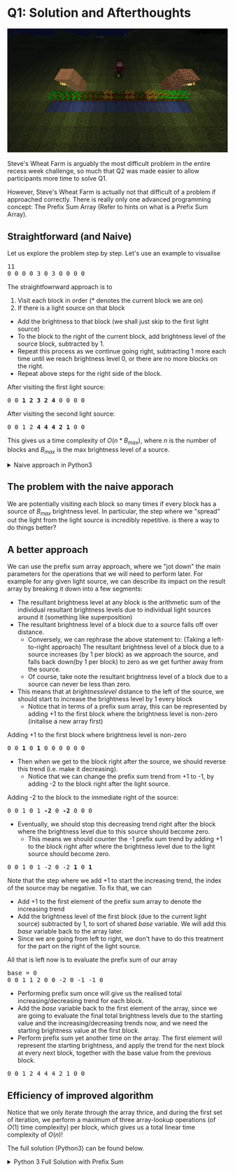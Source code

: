 #  Q1: Solution and Afterthoughts

![](../imgs/wheat_farm.png)

Steve's Wheat Farm is arguably the most difficult problem in the entire recess week challenge, so much that Q2 was made easier to allow participants more time to solve Q1.

However, Steve's Wheat Farm is actually not that difficult of a problem if approached correctly. There is really only one advanced programming concept: The Prefix Sum Array (Refer to hints on what is a Prefix Sum Array).

## Straightforward (and Naive)

Let us explore the problem step by step. Let's use an example to visualise

<pre>
11
0 0 0 0 3 0 3 0 0 0 0
</pre>

The straightfowrward approach is to 

1. Visit each block in order (* denotes the current block we are on)
2. If there is a light source on that block
  - Add the brightness to that block (we shall just skip to the first light source)
  - To the block to the right of the current block, add brightness level of the source block, subtracted by 1.
  - Repeat this process as we continue going right, subtracting 1 more each time until we reach brightness level 0, or there are no more blocks on the right.
  - Repeat above steps for the right side of the block.

After visiting the first light source:
<pre>
0 0 <b>1 2 3 2 4</b> 0 0 0 0
</pre>

After visiting the second light source:

<pre>
0 0 1 2 <b>4 4 4 2 1 </b>0 0
</pre>

This gives us a time complexity of $O(n * B_{max})$, where $n$ is the number of blocks and $B_{max}$ is the max brightness level of a source.

<details>
<summary> Naive approach in Python3 </summary>

```python
n = int(input())
brightness = [0] * n

raws = input().split()  # Store the source inputs in an array

for i in range(n):
  # Iterate through source inputs, and add them to the final brightness array.
  source = int(raws[i])
  brightness[i] += source
  d = 1 # Represents the current distance away from the source
  for j in range(source - 1, 0, -1):
    # Decrement brightness level by 1 for each block away from source
    if i + d < n:
      # If the dth block on right side of the source block is within the given blocks
      # Add brightness level due to source block at that block
      brightness[i + d] += j

    if i - d >= 0:
      # If dth block on left side of the source block is within the given blocks
      # Add brightness level due to source block at that block
      brightness[i - d] += j
    d += 1 # Increment distance at each iteration

# Now loop through the array to find the number of blocks that meet
# the optimal brightness condition
count = 0
for source in brightness:
  if (source >= 10000 and source <= 30000000):
    count += 1

print(count)
```

</details>

## The problem with the naive apporach

We are potentially visiting each block so many times if every block has a source of $B_{max}$ brightness level. In particular, the step where we "spread" out the light from the light source is incredibly repetitive. is there a way to do things better?

## A better approach

We can use the prefix sum array approach, where we "jot down" the main parameters for the operations that we will need to perform later. For example for any given light source, we can describe its impact on the result array by breaking it down into a few segments:

- The resultant brightness level at any block is the arithmetic sum of the individual resultant brightness levels due to individual light sources around it (something like superposition)
- The resultant brightness level of a block due to a source falls off over distance.
  - Conversely, we can rephrase the above statement to: (Taking a left-to-right approach) The resultant brightness level of a block due to a source increases (by 1 per block) as we approach the source, and falls back down(by 1 per block) to zero as we get further away from the source.
  - Of course, take note the resultant brightness level of a block due to a source can never be less than zero.
- This means that at $brightnesslevel$ distance to the left of the source, we should start to increase the brightness level by 1 every block
  - Notice that in terms of a prefix sum array, this can be represented by adding +1 to the first block where the brightness level is non-zero (initalise a new array first)

Adding +1 to the first block where brightness level is non-zero
<pre>
0 0<b> 1 </b>0 <b>1</b> 0 0 0 0 0 0
</pre>
- Then when we get to the block right after the source, we should reverse this trend (i.e. make it decreasing).
  - Notice that we can change the prefix sum trend from +1 to -1, by adding -2 to the block right after the light source.


Adding -2 to the block to the immediate right of the source:

<pre>
0 0 1 0 1 <b>-2</b> 0 <b>-2</b> 0 0 0
</pre>

- Eventually, we should stop this decreasing trend right after the block where the brightness level due to this source should become zero.
  - This means we should counter the -1 prefix sum trend by adding +1 to the block right after where the brightness level due to the light source should become zero.

<pre>
0 0 1 0 1 -2 0 -2 <b>1</b> 0 <b>1</b>
</pre>

Note that the step where we add +1 to start the increasing trend, the index of the source may be negative. To fix that, we can

- Add +1 to the first element of the prefix sum array to denote the increasing trend
- Add the brightness level of the first block (due to the current light source) subtracted by 1, to sort of shared $base$ variable. We will add this $base$ variable back to the array later.
- Since we are going from left to right, we don't have to do this treatment for the part on the right of the light source.

All that is left now is to evaluate the prefix sum of our array

<pre>
base = 0
0 0 1 1 2 0 0 -2 0 -1 -1 0
</pre>

- Performing prefix sum once will give us the realised total increasing/decreasing trend for each block.
- Add the $base$ variable back to the first element of the array, since we are going to evaluate the final total brightness levels due to the starting value and the increasing/decreasing trends now, and we need the starting brightness value at the first block.
- Perform prefix sum yet another time on the array. The first element will represent the starting brightness, and apply the trend for the next block at every next block, together with the base value from the previous block.

<pre>
0 0 1 2 4 4 4 2 1 0 0
</pre>

## Efficiency of improved algorithm

Notice that we only iterate through the array thrice, and during the first set of iteration, we perform a maximum of three array-lookup operations (of $O(1)$ time complexity) per block, which gives us a total linear time complexity of $O(n)$!

The full solution (Python3) can be found below.

<details>
<summary>Python 3 Full Solution with Prefix Sum</summary>

```python
def prefixSum(arr):
  # Returns array where each element is the cumulative sum of the elements
  # up to its current index in the original array
  arr2 = [0] * len(arr)
  arr2[0] = arr[0]

  for i in range(1, len(arr)):
    arr2[i] = arr2[i - 1] + arr[i]
  return arr2
  
n = int(input())
sources = [0] * n   # Base Array to perform prefix sum on.

raws = [int(i) for i in input().split()]
base = 0  # Base variable to store the starting value of the array
for i in range(n):
  source = raws[i]
  if source == 0: 
    # If the source is zero, there is no need to do anything
    continue
  if i - source + 1 >= 0:
    # Check if the first non-zero brightness level block is within the array bounds
    # If it is within bounds, add +1 to indicate the start of the increasing trend
    sources[i - source + 1] += 1
  else:
    # Otherwise, add +1 to the first element of the array to indicate the trend
    # and also store the starting brightness level at the first block at base variable
    sources[0] += 1
    base += source - i - 1

  if i + 1 < n:
    # If the source is non-zero and not the last block
    # Indicate that the trend should be reversed at the next block
    sources[i + 1] -= 2
    if i + 1 + source < n:
      # And indicate where this reverse trend should end
      # This should be where the brightness level decreases to zero
      sources[i + 1 + source] += 1
  
# Prefix Sum once gives us the array of total increasing/decreasing trends at each block
pfSources = prefixSum(sources)
# Add base back to the array to set our starting value
pfSources[0] += base
# Prefix sum again to apply the trends from the starting value
res = prefixSum(pfSources)
optimal = 0 # Variable to contain number of optimal blocks
for i in range(n):
  # To find the actual light level, add light level of each block due to sources
  # in both directions, then add cumulative falloff at each block in both directions
  if (res[i] >= 10000 and res[i] < 30000000):
    optimal += 1
print(optimal)
```

</details>
